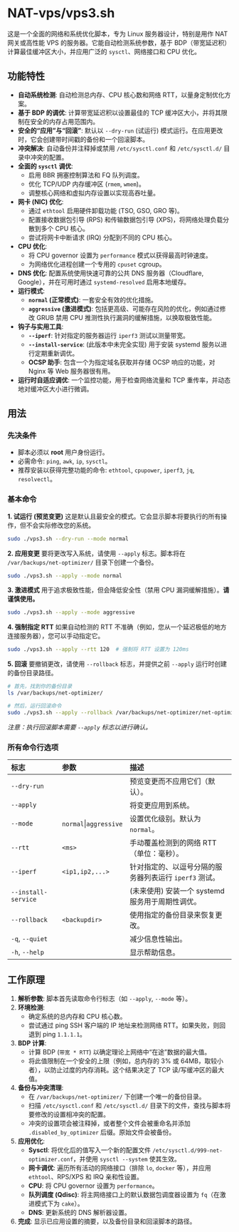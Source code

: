 # NAT-vps/vps3.sh

这是一个全面的网络和系统优化脚本，专为 Linux 服务器设计，特别是用作 NAT 网关或高性能 VPS 的服务器。它能自动检测系统参数，基于 BDP（带宽延迟积）计算最佳缓冲区大小，并应用广泛的 `sysctl`、网络接口和 CPU 优化。

## 功能特性

- **自动系统检测**: 自动检测总内存、CPU 核心数和网络 RTT，以量身定制优化方案。
- **基于 BDP 的调优**: 计算带宽延迟积以设置最佳的 TCP 缓冲区大小，并将其限制在安全的内存占用范围内。
- **安全的“应用”与“回滚”**: 默认以 `--dry-run` (试运行) 模式运行。在应用更改时，它会创建带时间戳的备份和一个回滚脚本。
- **冲突解决**: 自动备份并注释掉或禁用 `/etc/sysctl.conf` 和 `/etc/sysctl.d/` 目录中冲突的配置。
- **全面的 `sysctl` 调优**:
    - 启用 BBR 拥塞控制算法和 FQ 队列调度。
    - 优化 TCP/UDP 内存缓冲区 (`rmem`, `wmem`)。
    - 调整核心网络和虚拟内存设置以实现高吞吐量。
- **网卡 (NIC) 优化**:
    - 通过 `ethtool` 启用硬件卸载功能 (TSO, GSO, GRO 等)。
    - 配置接收数据包引导 (RPS) 和传输数据包引导 (XPS)，将网络处理负载分散到多个 CPU 核心。
    - 尝试将网卡中断请求 (IRQ) 分配到不同的 CPU 核心。
- **CPU 优化**:
    - 将 CPU governor 设置为 `performance` 模式以获得最高时钟速度。
    - 为网络优化进程创建一个专用的 `cpuset` cgroup。
- **DNS 优化**: 配置系统使用快速可靠的公共 DNS 服务器（Cloudflare, Google），并在可用时通过 `systemd-resolved` 启用本地缓存。
- **运行模式**:
    - **`normal` (正常模式)**: 一套安全有效的优化措施。
    - **`aggressive` (激进模式)**: 包括更高级、可能存在风险的优化，例如通过修改 GRUB 禁用 CPU 推测性执行漏洞的缓解措施，以换取极致性能。
- **钩子与实用工具**:
    - **`--iperf`**: 针对指定的服务器运行 `iperf3` 测试以测量带宽。
    - **`--install-service`**: (此版本中未完全实现) 用于安装 systemd 服务以进行定期重新调优。
    - **OCSP 助手**: 包含一个为指定域名获取并存储 OCSP 响应的功能，对 Nginx 等 Web 服务器很有用。
- **运行时自适应调优**: 一个监控功能，用于检查网络流量和 TCP 重传率，并动态地对缓冲区大小进行微调。

## 用法

### 先决条件

- 脚本必须以 **root** 用户身份运行。
- 必需命令: `ping`, `awk`, `ip`, `sysctl`。
- 推荐安装以获得完整功能的命令: `ethtool`, `cpupower`, `iperf3`, `jq`, `resolvectl`。

### 基本命令

**1. 试运行 (预览变更)**
这是默认且最安全的模式。它会显示脚本将要执行的所有操作，但不会实际修改您的系统。

```bash
sudo ./vps3.sh --dry-run --mode normal
```

**2. 应用变更**
要将更改写入系统，请使用 `--apply` 标志。脚本将在 `/var/backups/net-optimizer/` 目录下创建一个备份。

```bash
sudo ./vps3.sh --apply --mode normal
```

**3. 激进模式**
用于追求极致性能，但会降低安全性（禁用 CPU 漏洞缓解措施）。**请谨慎使用。**

```bash
sudo ./vps3.sh --apply --mode aggressive
```

**4. 强制指定 RTT**
如果自动检测的 RTT 不准确（例如，您从一个延迟极低的地方连接服务器），您可以手动指定它。

```bash
sudo ./vps3.sh --apply --rtt 120  # 强制将 RTT 设置为 120ms
```

**5. 回滚**
要撤销更改，请使用 `--rollback` 标志，并提供之前 `--apply` 运行时创建的备份目录路径。

```bash
# 首先，找到你的备份目录
ls /var/backups/net-optimizer/

# 然后，运行回滚命令
sudo ./vps3.sh --apply --rollback /var/backups/net-optimizer/net-optimizer-2025-09-23-052100
```
*注意：执行回滚脚本需要 `--apply` 标志以进行确认。*

### 所有命令行选项

| 标志 | 参数 | 描述 |
| :--- | :--- | :--- |
| `--dry-run` | | 预览变更而不应用它们（默认）。 |
| `--apply` | | 将变更应用到系统。 |
| `--mode` | `normal`\|`aggressive` | 设置优化级别。默认为 `normal`。 |
| `--rtt` | `<ms>` | 手动覆盖检测到的网络 RTT（单位：毫秒）。 |
| `--iperf` | `<ip1,ip2,...>` | 针对指定的、以逗号分隔的服务器列表运行 `iperf3` 测试。 |
| `--install-service` | | (未来使用) 安装一个 systemd 服务用于周期性调优。 |
| `--rollback` | `<backupdir>` | 使用指定的备份目录来恢复更改。 |
| `-q`, `--quiet` | | 减少信息性输出。 |
| `-h`, `--help` | | 显示帮助信息。 |

## 工作原理

1.  **解析参数**: 脚本首先读取命令行标志（如 `--apply`, `--mode` 等）。
2.  **环境检测**:
    *   确定系统的总内存和 CPU 核心数。
    *   尝试通过 ping SSH 客户端的 IP 地址来检测网络 RTT。如果失败，则回退到 ping `1.1.1.1`。
3.  **BDP 计算**:
    *   计算 BDP (`带宽 * RTT`) 以确定理论上网络中“在途”数据的最大值。
    *   将此值限制在一个安全的上限（例如，总内存的 3% 或 64MB，取较小者），以防止过度的内存消耗。这个结果决定了 TCP 读/写缓冲区的最大值。
4.  **备份与冲突清理**:
    *   在 `/var/backups/net-optimizer/` 下创建一个唯一的备份目录。
    *   扫描 `/etc/sysctl.conf` 和 `/etc/sysctl.d/` 目录下的文件，查找与脚本将要修改的设置相冲突的配置。
    *   冲突的设置项会被注释掉，或者整个文件会被重命名并添加 `.disabled_by_optimizer` 后缀。原始文件会被备份。
5.  **应用优化**:
    *   **Sysctl**: 将优化后的值写入一个新的配置文件 `/etc/sysctl.d/999-net-optimizer.conf`，并使用 `sysctl --system` 使其生效。
    *   **网卡调优**: 遍历所有活动的网络接口（排除 `lo`, `docker` 等），并应用 `ethtool`、RPS/XPS 和 IRQ 亲和性设置。
    *   **CPU**: 将 CPU governor 设置为 `performance`。
    *   **队列调度 (Qdisc)**: 将主网络接口上的默认数据包调度器设置为 `fq`（在激进模式下为 `cake`）。
    *   **DNS**: 更新系统的 DNS 解析器设置。
6.  **完成**: 显示已应用设置的摘要，以及备份目录和回滚脚本的路径。
